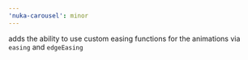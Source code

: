 ```yaml
---
'nuka-carousel': minor
---
```


adds the ability to use custom easing functions for the animations via `easing` and `edgeEasing`
